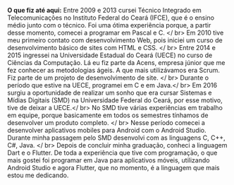 <b>O que fiz até aqui:</b>
Entre 2009 e 2013 cursei Técnico Integrado em Telecomunicações no Instituto Federal do Ceará (IFCE), que é o ensino médio junto com o técnico. Foi uma ótima experiência porque, a partir desse momento, comecei a programar em Pascal e C. </ br>
Em 2010 tive meu primeiro contato com desenvolvimento Web, pois iniciei um curso de desenvolvimento básico de sites com HTML e CSS. </ br>
Entre 2014 e 2015 ingressei na Universidade Estadual do Ceará (UECE) no curso de Ciências da Computação. Lá eu fiz parte da Acens, empresa júnior que me fez conhecer as metodologias ágeis. A que mais utilizávamos era Scrum. Fiz parte de um projeto de desenvolvimento de site. </ br>
Durante o período que estive na UECE, programei em C e em Java.</ br>
Em 2016 surgiu a oportunidade de realizar um sonho que era cursar Sistemas e Mídias Digitais (SMD) na Universidade Federal do Ceará, por esse motivo, tive de deixar a UECE.</ br>
No SMD tive várias experiências em trabalho em equipe, porque basicamente em todos os semestres tínhamos de desenvolver um produto completo. </ br>
Nesse período comecei a desenvolver aplicativos mobiles para Android com o Android Studio. Durante minha passagem pelo SMD desenvolvi com as linguagens C, C++, C#, Java. </ br>
Depois de concluir minha graduação, conheci a linguagem Dart e o Flutter. De toda a experiência que tive com programação, o que mais gostei foi programar em Java para aplicativos móveis, utilizando Android Studio e agora Flutter, que no momento, é a linguagem que mais estou me dedicando.


<!--
**RosileneMoufer/RosileneMoufer** is a ✨ _special_ ✨ repository because its `README.md` (this file) appears on your GitHub profile.

Here are some ideas to get you started:

- 🔭 I’m currently working on ...
- 🌱 I’m currently learning ...
- 👯 I’m looking to collaborate on ...
- 🤔 I’m looking for help with ...
- 💬 Ask me about ...
- 📫 How to reach me: ...
- 😄 Pronouns: ...
- ⚡ Fun fact: ...
-->
